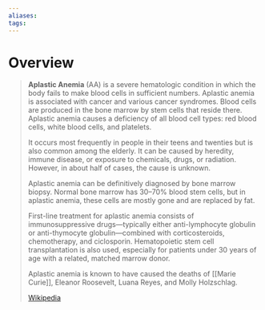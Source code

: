 ```yaml
---
aliases: 
tags:
---
```

# Overview

> **Aplastic Anemia** (AA) is a severe hematologic condition in which the body fails to make blood cells in sufficient numbers. Aplastic anemia is associated with cancer and various cancer syndromes. Blood cells are produced in the bone marrow by stem cells that reside there. Aplastic anemia causes a deficiency of all blood cell types: red blood cells, white blood cells, and platelets.
>
> It occurs most frequently in people in their teens and twenties but is also common among the elderly. It can be caused by heredity, immune disease, or exposure to chemicals, drugs, or radiation. However, in about half of cases, the cause is unknown.
>
> Aplastic anemia can be definitively diagnosed by bone marrow biopsy. Normal bone marrow has 30–70% blood stem cells, but in aplastic anemia, these cells are mostly gone and are replaced by fat.
>
> First-line treatment for aplastic anemia consists of immunosuppressive drugs—typically either anti-lymphocyte globulin or anti-thymocyte globulin—combined with corticosteroids, chemotherapy, and ciclosporin. Hematopoietic stem cell transplantation is also used, especially for patients under 30 years of age with a related, matched marrow donor.
>
> Aplastic anemia is known to have caused the deaths of [[Marie Curie]], Eleanor Roosevelt, Luana Reyes, and Molly Holzschlag.
>
> [Wikipedia](https://en.wikipedia.org/wiki/Aplastic%20anemia)